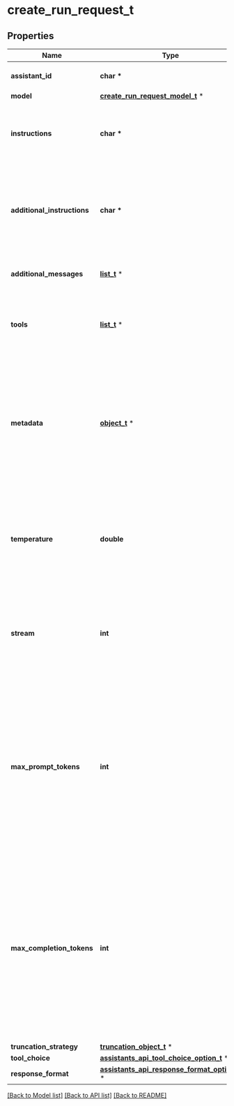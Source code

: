 # create_run_request_t

## Properties
Name | Type | Description | Notes
------------ | ------------- | ------------- | -------------
**assistant_id** | **char \*** | The ID of the [assistant](/docs/api-reference/assistants) to use to execute this run. | 
**model** | [**create_run_request_model_t**](create_run_request_model.md) \* |  | [optional] 
**instructions** | **char \*** | Overrides the [instructions](/docs/api-reference/assistants/createAssistant) of the assistant. This is useful for modifying the behavior on a per-run basis. | [optional] 
**additional_instructions** | **char \*** | Appends additional instructions at the end of the instructions for the run. This is useful for modifying the behavior on a per-run basis without overriding other instructions. | [optional] 
**additional_messages** | [**list_t**](create_message_request.md) \* | Adds additional messages to the thread before creating the run. | [optional] 
**tools** | [**list_t**](assistant_object_tools_inner.md) \* | Override the tools the assistant can use for this run. This is useful for modifying the behavior on a per-run basis. | [optional] 
**metadata** | [**object_t**](.md) \* | Set of 16 key-value pairs that can be attached to an object. This can be useful for storing additional information about the object in a structured format. Keys can be a maximum of 64 characters long and values can be a maxium of 512 characters long.  | [optional] 
**temperature** | **double** | What sampling temperature to use, between 0 and 2. Higher values like 0.8 will make the output more random, while lower values like 0.2 will make it more focused and deterministic.  | [optional] [default to 1]
**stream** | **int** | If &#x60;true&#x60;, returns a stream of events that happen during the Run as server-sent events, terminating when the Run enters a terminal state with a &#x60;data: [DONE]&#x60; message.  | [optional] 
**max_prompt_tokens** | **int** | The maximum number of prompt tokens that may be used over the course of the run. The run will make a best effort to use only the number of prompt tokens specified, across multiple turns of the run. If the run exceeds the number of prompt tokens specified, the run will end with status &#x60;complete&#x60;. See &#x60;incomplete_details&#x60; for more info.  | [optional] 
**max_completion_tokens** | **int** | The maximum number of completion tokens that may be used over the course of the run. The run will make a best effort to use only the number of completion tokens specified, across multiple turns of the run. If the run exceeds the number of completion tokens specified, the run will end with status &#x60;complete&#x60;. See &#x60;incomplete_details&#x60; for more info.  | [optional] 
**truncation_strategy** | [**truncation_object_t**](truncation_object.md) \* |  | [optional] 
**tool_choice** | [**assistants_api_tool_choice_option_t**](assistants_api_tool_choice_option.md) \* |  | [optional] 
**response_format** | [**assistants_api_response_format_option_t**](assistants_api_response_format_option.md) \* |  | [optional] 

[[Back to Model list]](../README.md#documentation-for-models) [[Back to API list]](../README.md#documentation-for-api-endpoints) [[Back to README]](../README.md)


